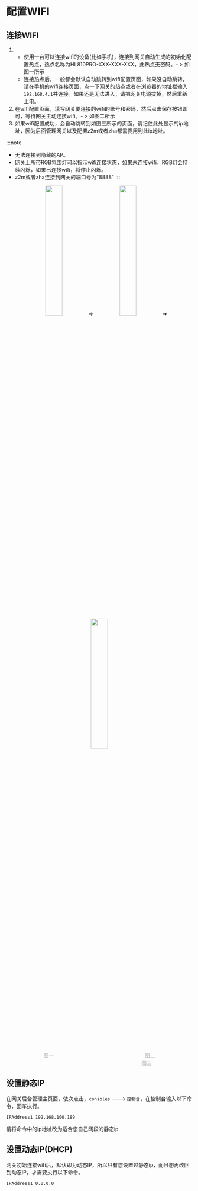# 配置WIFI

## 连接WIFI

1.  
    * 使用一台可以连接wifi的设备(比如手机)，连接到网关自动生成的初始化配置热点，热点名称为HL810PRO-XXX-XXX-XXX，此热点无密码。- > 如图一所示 
    * 连接热点后，一般都会默认自动跳转到wifi配置页面，如果没自动跳转，请在手机的wifi连接页面，点一下网关的热点或者在浏览器的地址栏输入`192.168.4.1`并连接。如果还是无法进入，请把网关电源拔掉，然后重新上电。
2. 在wifi配置页面，填写网关要连接的wifi的账号和密码，然后点击保存按钮即可，等待网关主动连接wifi。- > 如图二所示
3. 如果wifi配置成功，会自动跳转到如图三所示的页面，请记住此处显示的ip地址，因为后面管理网关以及配置z2m或者zha都需要用到此ip地址。




:::note
* 无法连接到隐藏的AP。
* 网关上所带RGB氛围灯可以指示wifi连接状态，如果未连接wifi，RGB灯会持续闪烁，如果已连接wifi，将停止闪烁。
* z2m或者zha连接到网关的端口号为"8888"
:::





<center>
	<img src="https://herlon.gitee.io/img-bed/herlon-docs/wifi11.jpg" width="30%" />
	&emsp;&rArr;&emsp;
	<img src="https://herlon.gitee.io/img-bed/herlon-docs/wifi22.jpg" width="30%" />
	&emsp;&rArr;&emsp;
	<img src="https://herlon.gitee.io/img-bed/herlon-docs/wifi33.jpg" width="30%" />
	<br/>
	<font color="AAAAAA">图一</font>
	&emsp;&emsp;&emsp;&emsp;&emsp;&emsp;&emsp;&emsp;&emsp;&emsp;&emsp;&emsp;&emsp;&emsp;&emsp;&emsp;&emsp;
	<font color="AAAAAA">图二</font>
	&emsp;&emsp;&emsp;&emsp;&emsp;&emsp;&emsp;&emsp;&emsp;&emsp;&emsp;&emsp;&emsp;&emsp;&emsp;&emsp;&emsp;&emsp;
	<font color="AAAAAA">图三</font>
</center>



## 设置静态IP


在网关后台管理主页面，依次点击，`consoles` ---> `控制台`，在控制台输入以下命令，回车执行。

```
IPAddress1 192.168.100.189
```
请将命令中的ip地址改为适合您自己网段的静态ip


## 设置动态IP(DHCP)


网关初始连接wifi后，默认即为动态IP，所以只有您设置过静态ip，而且想再改回到动态IP，才需要执行以下命令。

```
IPAddress1 0.0.0.0
```